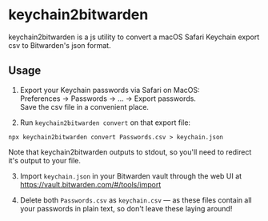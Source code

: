 # keychain2bitwarden
keychain2bitwarden is a js utility to convert a macOS Safari Keychain export csv to Bitwarden's json format.

## Usage
1. Export your Keychain passwords via Safari on MacOS:    
Preferences → Passwords → … → Export passwords.  
Save the csv file in a convenient place.

2. Run `keychain2bitwarden convert` on that export file:
```shell
npx keychain2bitwarden convert Passwords.csv > keychain.json
```
Note that keychain2bitwarden outputs to stdout, so you'll need to redirect it's output to your file.

3. Import `keychain.json` in your Bitwarden vault through the web UI at https://vault.bitwarden.com/#/tools/import 

4. Delete both `Passwords.csv` as `keychain.csv` — as these files contain all your passwords in plain text, so don't leave these laying around!
